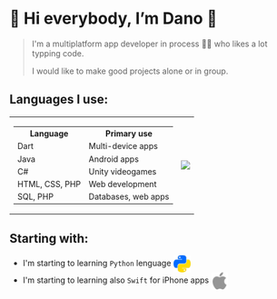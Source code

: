 # :space_invader:	Hi everybody, I’m Dano :space_invader:	
>I'm a multiplatform app developer in process 👨‍🎓 who likes a lot typping code.
>
>I would like to make good projects alone or in group.

## Languages I use:
<!-- Lenguages table -->
<table>
  <tr>
    <td>
      <!-- Lenguajes I know -->
      <table>
        <tr><th>Language</th><th>Primary use</th></tr>
        <tr><td>Dart</td></td><td>Multi-device apps</td></tr>
        <tr><td>Java</td><td>Android apps</td></tr>
        <tr><td>C#</td><td>Unity videogames</td></tr>
        <tr><td>HTML, CSS, PHP</td><td>Web development</td></tr>
        <tr><td>SQL, PHP</td><td>Databases, web apps</td></tr>
      </table>
    </td>
    <td>
      <!-- Most used chart -->
      <img align="right" src="https://github-readme-stats.vercel.app/api/top-langs/?username=LeoDanoGG&layout=compact&version"
 />
    </td>
  </tr>
</table>

## Starting with:
- I'm starting to learning `Python` lenguage <img width="30px" src="pythonColor.png" align="center">
- I'm starting to learning also `Swift` for iPhone apps <img width="30px" src="appleColor.png" align="center">
